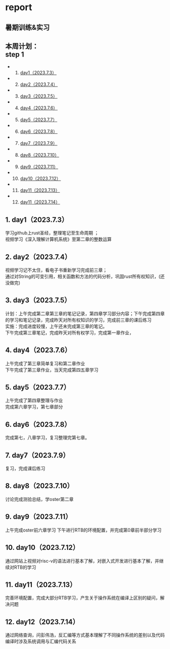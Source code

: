 # report
暑期训练&实习
------------------------------
本周计划：  
step 1
------------------------------  
<!-- vscode-markdown-toc -->
* 1. [day1（2023.7.3）](#day12023.7.3)
* 2. [day2（2023.7.4）](#day22023.7.4)
* 3. [day3（2023.7.5）](#day22023.7.5)
* 4. [day4（2023.7.6）](#day22023.7.6)
* 5. [day5（2023.7.7）](#day22023.7.7)
* 6. [day6（2023.7.8）](#day22023.7.8)
* 7. [day7（2023.7.9）](#day22023.7.9)
* 8. [day8（2023.7.10）](#day22023.7.10)
* 9. [day9（2023.7.11）](#day22023.7.11)
* 10. [day10（2023.7.12）](#day22023.7.12)
* 11. [day11（2023.7.13）](#day22023.7.13)
* 12. [day11（2023.7.14）](#day22023.7.14)
<!-- vscode-markdown-toc-config
	numbering=true
	autoSave=true
	/vscode-markdown-toc-config -->
<!-- /vscode-markdown-toc -->
##  1. <a name='day12023.7.3'></a>day1（2023.7.3）
学习github上rust圣经，整理笔记至生命周期 ；  
视频学习《深入理解计算机系统》至第二章的整数运算  
##  2. <a name='day22023.7.4'></a>day2（2023.7.4）
视频学习记不太住，看电子书重新学习完成前三章；  
通过对String的可变引用，相关函数和方法的代码分析，巩固rust所有权知识，(还没做完)
##  3. <a name='day22023.7.5'></a>day3（2023.7.5）
计划：上午完成第二章第三章的笔记记录，第四章学习部分内容；下午完成第四章的学习和笔记记录，完成昨天对所有权知识的学习，完成前三章的课后练习  
实施：完成进度较慢，上午还未完成第三章的笔记。  
下午完成第三章笔记，完成昨天对所有权学习，完成第一章作业，
##  4. <a name='day22023.7.6'></a>day4（2023.7.6）
上午完成了第三章简单复习和第二章作业  
下午完成了第三章作业，当天完成第四五章学习
##  5. <a name='day22023.7.7'></a>day5（2023.7.7）
上午完成了第四章整理与作业  
完成第六章学习，第七章部分  
##  6. <a name='day22023.7.8'></a>day6（2023.7.8）
完成第七，八章学习，复习整理完第七章。
##  7. <a name='day22023.7.9'></a>day7（2023.7.9）
复习，完成课后练习
##  8. <a name='day22023.7.10'></a>day8（2023.7.10）
讨论完成测验总结，学oster第二章
##  9. <a name='day22023.7.11'></a>day9（2023.7.11）
上午完成oster前六章学习
下午进行RTB的环境配置，并完成第0章前半部分学习
##  10. <a name='day22023.7.12'></a>day10（2023.7.12）
通过网站上视频对risc-v的语法进行基本了解，对嵌入式开发进行基本了解，并继续对RTB的学习
##  11. <a name='day22023.7.13'></a>day11（2023.7.13）
完善环境配置，完成大部分RTB学习，产生关于操作系统在编译上区别的疑问，解决问题
##  12. <a name='day22023.7.14'></a>day12（2023.7.14）
通过网络查询，问彭伟浩，反汇编等方式基本理解了不同操作系统的差别以及代码编译时涉及系统调用与汇编代码关系  
